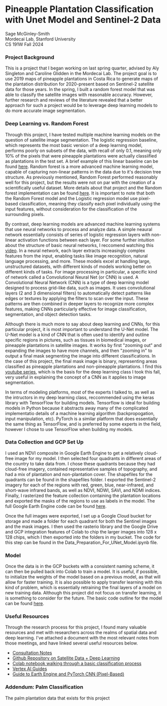 # Pineapple Plantation Classification with Unet Model and Sentinel-2 Data 
Sage McGinley-Smith \
Mordecai Lab, Stanford University\
CS 191W Fall 2024

### Project Background
This is a project that I began working on last spring quarter, advised by Aly Singleton and Caroline Glidden in the Mordecai Lab. The project goal is to use 2019 maps of pineapple plantations in Costa Rica to generate maps of the plantation distribution for 2020-present based on Sentinel-2 satellite data for those years. In the spring, I built a random forest model that was able to classify the satellite images with reasonable accuracy. However, further research and reviews of the literature revealed that a better approach for such a project would be to leverage deep learning models to do more accurate image segmentation. 

### Deep Learning vs. Random Forest 
Through this project, I have tested multiple machine learning models on the question of satellite image segmentation. The logistic regression baseline, which represents the most basic version of a deep learning model, performs poorly on subsets of the data, with recall of only 0.1, meaning only 10% of the pixels that were pineapple plantations were actually classiified as plantations in the test set. A brief example of this linear baseline can be found [here](https://colab.research.google.com/drive/15PRkwwH_VYkhsdaJLXnFg37ElMhEaYo9?usp=sharing). Random forest is a more advanced machine learning model, capable of capturing non-linear patterns in the data due to it's decision tree structure. As previously mentioned, Random Forest performed reasonably well for this project, but the results were not on par with the creation of a scientifically useful dataset. More details about that project and the Random forest implementation can be found [here](https://github.com/sagems/pineapple_classification). It is important to note that both the Random Forest model and the Logistic regression model use pixel-based classification, meaning they classify each pixel individually using the input features, without consideration for the classification of the surrounding pixels.

By contrast, deep learning models are advanced machine learning systems that use neural networks to process and analyze data. A simple neaural network essentially consists of series of logistic regression layers with non-linear activation functions between each layer. For some further intuition about the structure of basic neural networks, I reccomend watching this [video](https://www.youtube.com/watch?v=aircAruvnKk&t=1003s). In a neural network, each layer extracts increasingly complex features from the input, enabling tasks like image recognition, natural language processing, and more. These models excel at handling large, unstructured datasets, with different kinds of models working better on different kinds of tasks. For image processing in particular, a specific kind of network called a Convolutional Neural Net (or CNN) is used. A Convolutional Neural Network (CNN) is a type of deep learning model designed to process grid-like data, such as images. It uses convolutional layers (2 and 3 dimensional filters) to automatically detect patterns like edges or textures by applying the filters to scan over the input. These patterns are then combined in deeper layers to recognize more complex features, making CNNs particularly effective for image classification, segmentation, and object detection tasks. 

Although there is much more to say about deep learning and CNNs, for this particular project, it is most important to understand the U-Net model. The U-Net model is a kind of CNN that is often used to identify and outline specific regions in pictures, such as tissues in biomedical images, or pineapple plantations in satellite images. It works by first "zooming out" and expanding the images to have more channels, and then "zooming in" to output a final mask segmenting the image into different classifications. In the case of this project, the final mask image is binary, representing areas classified as pineapple plantations and non-pineapple plantations. I find this [youtube series](https://www.youtube.com/watch?v=ArPaAX_PhIs&list=PLkDaE6sCZn6Gl29AoE31iwdVwSG-KnDzF&index=1), which is the basis for the deep learning class I took this fall, very useful in explaining the concept of a CNN as it applies to image segmentation.

In terms of modeling platforms, most of the experts I talked to, as well as the intructors in my deep learning class, reccommended using the keras library with TensorFlow for building models. Tensorflow is ideal for building models in Python because it abstracts away many of the complicated implementatio details of a machine learning algorithm (backpropogation, input manipulation, etc). PyTorch is a similar platform that does essentially the same thing as TensorFlow, and is preferred by some experts in the field, however I chose to use TensorFlow when building my models. 

### Data Collection and GCP Set Up

I used an NDVI composite in Google Earth Engine to get a relatively cloud-free image for my model. I then selected four quadrants in different areas of the country to take data from. I chose these quadrants because they had cloud-free imagery, contained representative samples of topography, and had a mix of plantation and non-plantation cover. The shapefiles for the quadrants can be found in the shapefiles folder. I exported the Sentinel-2 imagery for each of the regions with red, green, blue, near-infrared, and short-wave infrared bands, as well as NDVI, NDWI, SAVI, and NDMI indices. Finally, I rasterized the feature collection containing the plantation locations and exported the masks of the regions to use as labels in the model. The full Google Earth Engine code can be found [here](https://code.earthengine.google.com/0d678008835c1601629c868fcc5240a1).

Once the full images were exported, I set up a Google Cloud bucket for storage and made a folder for each quadrant for both the Sentinel images and the mask images. I then used the rasterio library and the Google Drive and GCP integration features of Colab to chip the larger images into 128 x 128 chips, which I then exported into the folders in my bucket. The code for this step can be found in the Data_Preparation_For_UNet_Model.ipynb file. 

### Model 
Once the data is in the GCP buckets with a consistent naming scheme, it can then be pulled back into Colab to train a model. It is useful, if possible, to initialize the weights of the model based on a previous model, as that will allow for faster training. It is also possible to apply transfer learning with this kind of problem, which is essentially retraining the final layers of a model on new training data. Although this project did not focus on transfer learning, it is something to consider for the future. The basic code outline for the model can be found [here](https://colab.research.google.com/drive/1HhO45GIW1zwEXomkEq-9NaHphisHwpDP?usp=sharing).

### Useful Resources
Through the research process for this project, I found many valuable resources and met with researchers across the realms of spatial data and deep learning. I've attached a document with the most relevant notes from those meetings, and have linked several useful resources below. 

- [Consultation Notes](https://docs.google.com/document/d/1puVxFoWywQZErhmyTF4738MD0djCUVpMdM4hhl3lGUM/edit?usp=sharing)
- [Github Repository on Satellite Data + Deep Learning](https://github.com/satellite-image-deep-learning)
- [Colab notebook walking through a basic classification process](https://colab.research.google.com/github/climatechange-ai-tutorials/aquaculture-mapping/blob/main/Aquaculture_Mapping_Detecting_and_Classifying_Aquaculture_Ponds_using_Deep_Learning.ipynb#scrollTo=rSRCNgYzUwaf)
- [Vertex AI Guides](https://developers.google.com/earth-engine/guides/ml_examples)
- [Guide to Earth Engine and PyTorch CNN (Pixel-Based)](https://colab.research.google.com/github/google/earthengine-community/blob/master/guides/linked/Earth_Engine_PyTorch_Vertex_AI.ipynb)


### Addendum: Palm Classification
The palm plantation data that exists for this project 
